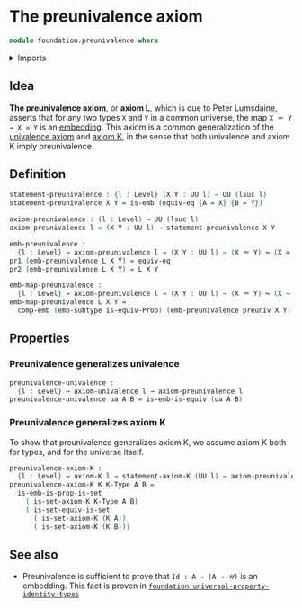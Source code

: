 # The preunivalence axiom

```agda
module foundation.preunivalence where
```

<details><summary>Imports</summary>

```agda
open import foundation.dependent-pair-types
open import foundation.embeddings
open import foundation.equivalences
open import foundation.sets
open import foundation.subtypes
open import foundation.universe-levels

open import foundation-core.identity-types
open import foundation-core.univalence
```

</details>

## Idea

**The preunivalence axiom**, or **axiom L**, which is due to Peter Lumsdaine,
asserts that for any two types `X` and `Y` in a common universe, the map
`X ＝ Y → X ≃ Y` is an [embedding](foundation-core.embeddings.md). This axiom is
a common generalization of the [univalence axiom](foundation.univalence.md) and
[axiom K](foundation-core.sets.md), in the sense that both univalence and axiom
K imply preunivalence.

## Definition

```agda
statement-preunivalence : {l : Level} (X Y : UU l) → UU (lsuc l)
statement-preunivalence X Y = is-emb (equiv-eq {A = X} {B = Y})

axiom-preunivalence : (l : Level) → UU (lsuc l)
axiom-preunivalence l = (X Y : UU l) → statement-preunivalence X Y

emb-preunivalence :
  {l : Level} → axiom-preunivalence l → (X Y : UU l) → (X ＝ Y) ↪ (X ≃ Y)
pr1 (emb-preunivalence L X Y) = equiv-eq
pr2 (emb-preunivalence L X Y) = L X Y

emb-map-preunivalence :
  {l : Level} → axiom-preunivalence l → (X Y : UU l) → (X ＝ Y) ↪ (X → Y)
emb-map-preunivalence L X Y =
  comp-emb (emb-subtype is-equiv-Prop) (emb-preunivalence preuniv X Y)
```

## Properties

### Preunivalence generalizes univalence

```agda
preunivalence-univalence :
  {l : Level} → axiom-univalence l → axiom-preunivalence l
preunivalence-univalence ua A B = is-emb-is-equiv (ua A B)
```

### Preunivalence generalizes axiom K

To show that preunivalence generalizes axiom K, we assume axiom K both for
types, and for the universe itself.

```agda
preunivalence-axiom-K :
  {l : Level} → axiom-K l → statement-axiom-K (UU l) → axiom-preunivalence l
preunivalence-axiom-K K K-Type A B =
  is-emb-is-prop-is-set
    ( is-set-axiom-K K-Type A B)
    ( is-set-equiv-is-set
      ( is-set-axiom-K (K A))
      ( is-set-axiom-K (K B)))
```

## See also

- Preunivalence is sufficient to prove that `Id : A → (A → 𝒰)` is an embedding.
  This fact is proven in
  [`foundation.universal-property-identity-types`](foundation.universal-property-identity-types.md)
